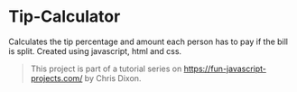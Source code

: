 # Tip-Calculator
Calculates the tip percentage and amount each person has to pay if the bill is split. Created using javascript, html and css.
> This project is part of a tutorial series on https://fun-javascript-projects.com/ by Chris Dixon.
